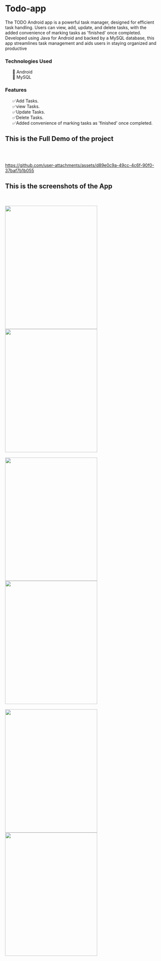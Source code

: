 # Todo-app

The TODO Android app is a powerful task manager, designed for efficient task handling. Users can view, add, update, and delete tasks, with the added convenience of marking tasks as 'finished' once completed. Developed using Java for Android and backed by a MySQL database, this app streamlines task management and aids users in staying organized and productive

<h3>Technologies Used</h3>
<ul>

🔹 Android <br>
🔹 MySQL 
</ul>

<h3>Features</h3>

<ul>
✅Add Tasks.<br>
✅view Tasks.<br>
✅Update Tasks.<br>
✅Delete Tasks.<br>
✅Added convenience of marking tasks as 'finished' once completed.<br>
</ul>

<h2>This is the Full Demo of the project</h2><br><br>


https://github.com/user-attachments/assets/d89e0c9a-49cc-4c6f-90f0-37baf7b1b055


<h2>This is the screenshots of the App</h2><br><br>

<img src="https://github.com/kusha2000/Todo-app/assets/127003267/6fa4c57b-8273-4d6c-86ee-7787dc203b22" width="300" height="400">
<img src="https://github.com/kusha2000/Todo-app/assets/127003267/6570f984-2d41-4242-8408-accdc213f184" width="300" height="400"><br><br>
<img src="https://github.com/kusha2000/Todo-app/assets/127003267/b22c521d-042c-44fe-beae-9ae965bc184b" width="300" height="400">
<img src="https://github.com/kusha2000/Todo-app/assets/127003267/8c6236fa-0073-4762-aa4a-ca7d44b57b78" width="300" height="400"><br><br>
<img src="https://github.com/kusha2000/Todo-app/assets/127003267/23c2413a-24a3-44f6-a399-14e272d2407f" width="300" height="400">
<img src="https://github.com/kusha2000/Todo-app/assets/127003267/62a3a22d-0fdc-430e-a911-2691e2e0aa1e" width="300" height="400"><br><br>



